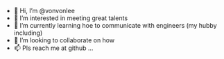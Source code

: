 - 👋 Hi, I’m @vonvonlee
- 👀 I’m interested in meeting great talents
- 🌱 I’m currently learning hoe to
communicate with engineers (my hubby including)
- 💞️ I’m looking to collaborate on how 
- 📫 Pls reach me at github ... 

<!---
vonvonlee/vonvonlee is a ✨ special ✨ repository because its `README.md` (this file) appears on your GitHub profile.
You can click the Preview link to take a look at your changes.
--->
